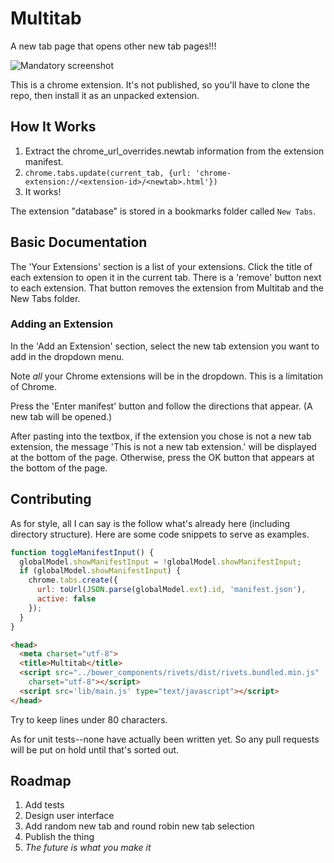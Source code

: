 Multitab
========

A new tab page that opens other new tab pages!!!

![Mandatory screenshot](https://cloud.githubusercontent.com/assets/7255867/17273300/92a79b10-569f-11e6-9c7f-78111d984dce.gif)

This is a chrome extension. It's not published, so you'll have to clone the
repo, then install it as an unpacked extension.

How It Works
------------

1. Extract the chrome_url_overrides.newtab information from the extension
   manifest.
1. `chrome.tabs.update(current_tab, {url: 'chrome-extension://<extension-id>/<newtab>.html'})`
1. It works!

The extension "database" is stored in a bookmarks folder called `New Tabs`.

Basic Documentation
-------------------

The 'Your Extensions' section is a list of your extensions. Click the title of
each extension to open it in the current tab. There is a 'remove' button next
to each extension. That button removes the extension from Multitab and the
New Tabs folder.

### Adding an Extension

In the 'Add an Extension' section, select the new tab extension you want to add
in the dropdown menu.

Note *all* your Chrome extensions will be in the dropdown. This is a limitation
of Chrome.

Press the 'Enter manifest' button and follow the directions that appear. (A new
tab will be opened.)

After pasting into the textbox, if the extension you chose is not a new tab
extension, the message 'This is not a new tab extension.' will be displayed at
the bottom of the page. Otherwise, press the OK button that appears at the
bottom of the page.


Contributing
------------

As for style, all I can say is the follow what's already here (including
directory structure). Here are some code snippets to serve as examples.

```js
function toggleManifestInput() {
  globalModel.showManifestInput = !globalModel.showManifestInput;
  if (globalModel.showManifestInput) {
    chrome.tabs.create({
      url: toUrl(JSON.parse(globalModel.ext).id, 'manifest.json'),
      active: false
    });
  }
}
```

```html
<head>
  <meta charset="utf-8">
  <title>Multitab</title>
  <script src="../bower_components/rivets/dist/rivets.bundled.min.js"
    charset="utf-8"></script>
  <script src='lib/main.js' type="text/javascript"></script>
</head>
```

Try to keep lines under 80 characters.

As for unit tests--none have actually been written yet. So any pull requests
will be put on hold until that's sorted out.


Roadmap
-------

1. Add tests
2. Design user interface
2. Add random new tab and round robin new tab selection
4. Publish the thing
5. *The future is what you make it*
